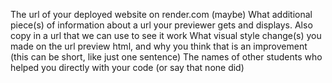 The url of your deployed website on render.com (maybe)
What additional piece(s) of information about a url your previewer gets and displays. Also copy in a url that we can use to see it work
What visual style change(s) you made on the url preview html, and why you think that is an improvement (this can be short, like just one sentence)
The names of other students who helped you directly with your code (or say that none did) 